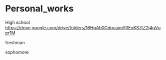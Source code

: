 # Personal_works
High school
https://drive.google.com/drive/folders/16HqAh0CdpcaimY0EvKS7tZ2j4qVupr1M

freshman 

sophomore
